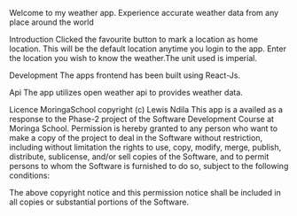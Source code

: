 Welcome to my weather app. Experience accurate weather data from any place around the world









Introduction
Clicked the favourite button to mark a location as home location. This will be the default location anytime you login to the app. Enter the location you wish to know the weather.The unit used is imperial.

Development
The apps frontend has been built using React-Js.

Api
The app utilizes open weather api to provides weather data.

Licence
MoringaSchool copyright (c) Lewis Ndila This app is a availed as a response to the Phase-2 project  of the Software Development Course at Moringa School. Permission is hereby granted to any person who want to make a copy of the project to deal in the Software without restriction, including without limitation the rights to use, copy, modify, merge, publish, distribute, sublicense, and/or sell copies of the Software, and to permit persons to whom the Software is furnished to do so, subject to the following conditions:

The above copyright notice and this permission notice shall be included in all copies or substantial portions of the Software.